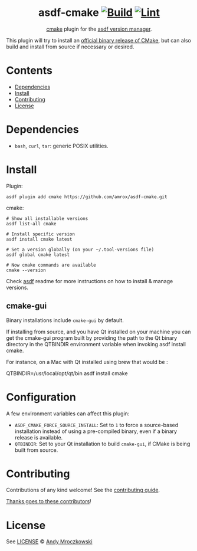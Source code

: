 <div align="center">

# asdf-cmake [![Build](https://github.com/amrox/asdf-cmake/actions/workflows/build.yml/badge.svg)](https://github.com/amrox/asdf-cmake/actions/workflows/build.yml) [![Lint](https://github.com/amrox/asdf-cmake/actions/workflows/lint.yml/badge.svg)](https://github.com/amrox/asdf-cmake/actions/workflows/lint.yml)


[cmake](https://cmake.org/documentation) plugin for the [asdf version manager](https://asdf-vm.com).

</div>

This plugin will try to install an [official binary release of CMake](https://github.com/Kitware/CMake/releases), but can also build and install from source if necessary or desired.

# Contents

- [Dependencies](#dependencies)
- [Install](#install)
- [Contributing](#contributing)
- [License](#license)

# Dependencies

- `bash`, `curl`, `tar`: generic POSIX utilities.

# Install

Plugin:

```shell
asdf plugin add cmake https://github.com/amrox/asdf-cmake.git
```

cmake:

```shell
# Show all installable versions
asdf list-all cmake

# Install specific version
asdf install cmake latest

# Set a version globally (on your ~/.tool-versions file)
asdf global cmake latest

# Now cmake commands are available
cmake --version
```

Check [asdf](https://github.com/asdf-vm/asdf) readme for more instructions on how to
install & manage versions.

## cmake-gui

Binary installations include `cmake-gui` by default.

If installing from source, and you have Qt installed on your machine you can
get the cmake-gui program built by providing the path to the Qt binary
directory in the QTBINDIR environment variable when invoking asdf install
cmake.

For instance, on a Mac with Qt installed using brew that would be :

QTBINDIR=/usr/local/opt/qt/bin asdf install cmake <version>
# Configuration

A few environment variables can affect this plugin:

- `ASDF_CMAKE_FORCE_SOURCE_INSTALL`: Set to `1` to force a source-based installation instead of using a pre-compiled binary, even if a binary release is available.
- `QTBINDIR`: Set to your Qt installation to build `cmake-gui`, if CMake is being built from source.

# Contributing

Contributions of any kind welcome! See the [contributing guide](contributing.md).

[Thanks goes to these contributors](https://github.com/amrox/asdf-cmake/graphs/contributors)!

# License

See [LICENSE](LICENSE) © [Andy Mroczkowski](https://github.com/amrox/)
